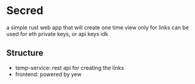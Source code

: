 # Secred

a simple rust web app that will create one time view only for links
can be used for eth private keys, or api keys idk

## Structure
* temp-service: rest api for creating the links
* frontend: powered by yew
